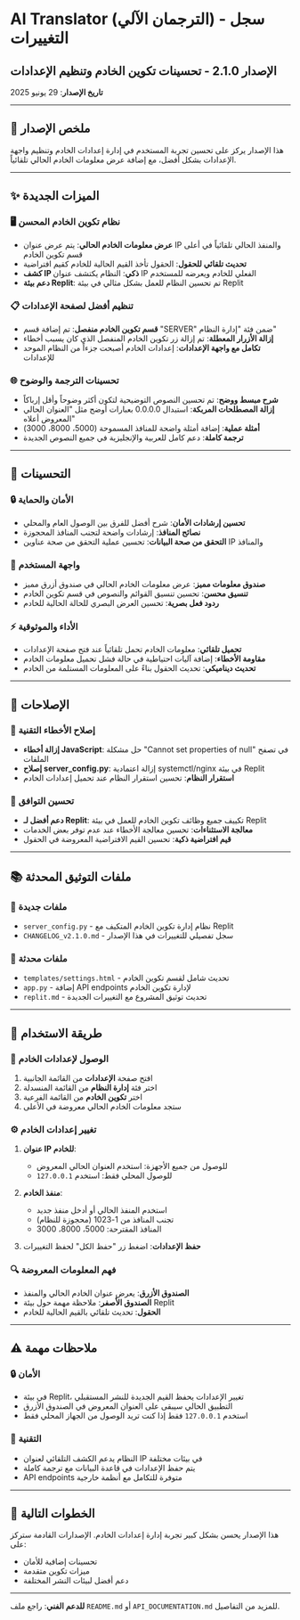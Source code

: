 # AI Translator (الترجمان الآلي) - سجل التغييرات
## الإصدار 2.1.0 - تحسينات تكوين الخادم وتنظيم الإعدادات
**تاريخ الإصدار**: 29 يونيو 2025

---

## 🎯 ملخص الإصدار
هذا الإصدار يركز على تحسين تجربة المستخدم في إدارة إعدادات الخادم وتنظيم واجهة الإعدادات بشكل أفضل، مع إضافة عرض معلومات الخادم الحالي تلقائياً.

---

## ✨ الميزات الجديدة

### 🖥️ نظام تكوين الخادم المحسن
- **عرض معلومات الخادم الحالي**: يتم عرض عنوان IP والمنفذ الحالي تلقائياً في أعلى قسم تكوين الخادم
- **تحديث تلقائي للحقول**: الحقول تأخذ القيم الحالية للخادم كقيم افتراضية
- **كشف IP ذكي**: النظام يكتشف عنوان IP الفعلي للخادم ويعرضه للمستخدم
- **دعم بيئة Replit**: تم تحسين النظام للعمل بشكل مثالي في بيئة Replit

### 📋 تنظيم أفضل لصفحة الإعدادات
- **قسم تكوين الخادم منفصل**: تم إضافة قسم "SERVER" ضمن فئة "إدارة النظام"
- **إزالة الأزرار المعطلة**: تم إزالة زر تكوين الخادم المنفصل الذي كان يسبب أخطاء
- **تكامل مع واجهة الإعدادات**: إعدادات الخادم أصبحت جزءاً من النظام الموحد للإعدادات

### 🌐 تحسينات الترجمة والوضوح
- **شرح مبسط ووضح**: تم تحسين النصوص التوضيحية لتكون أكثر وضوحاً وأقل إرباكاً
- **إزالة المصطلحات المربكة**: استبدال 0.0.0.0 بعبارات أوضح مثل "العنوان الحالي المعروض أعلاه"
- **أمثلة عملية**: إضافة أمثلة واضحة للمنافذ المسموحة (5000، 8000، 3000)
- **ترجمة كاملة**: دعم كامل للعربية والإنجليزية في جميع النصوص الجديدة

---

## 🔧 التحسينات

### 🔒 الأمان والحماية
- **تحسين إرشادات الأمان**: شرح أفضل للفرق بين الوصول العام والمحلي
- **نصائح المنافذ**: إرشادات واضحة لتجنب المنافذ المحجوزة
- **التحقق من صحة البيانات**: تحسين عملية التحقق من صحة عناوين IP والمنافذ

### 🎨 واجهة المستخدم
- **صندوق معلومات مميز**: عرض معلومات الخادم الحالي في صندوق أزرق مميز
- **تنسيق محسن**: تحسين تنسيق القوائم والنصوص في قسم تكوين الخادم
- **ردود فعل بصرية**: تحسين العرض البصري للحالة الحالية للخادم

### ⚡ الأداء والموثوقية
- **تحميل تلقائي**: معلومات الخادم تحمل تلقائياً عند فتح صفحة الإعدادات
- **مقاومة الأخطاء**: إضافة آليات احتياطية في حالة فشل تحميل معلومات الخادم
- **تحديث ديناميكي**: تحديث الحقول بناءً على المعلومات المستلمة من الخادم

---

## 🐛 الإصلاحات

### 🔧 إصلاح الأخطاء التقنية
- **إزالة أخطاء JavaScript**: حل مشكلة "Cannot set properties of null" في تصفح الملفات
- **إصلاح server_config.py**: إزالة اعتمادية systemctl/nginx في بيئة Replit
- **استقرار النظام**: تحسين استقرار النظام عند تحميل إعدادات الخادم

### 🔄 تحسين التوافق
- **دعم أفضل لـ Replit**: تكييف جميع وظائف تكوين الخادم للعمل في بيئة Replit
- **معالجة الاستثناءات**: تحسين معالجة الأخطاء عند عدم توفر بعض الخدمات
- **قيم افتراضية ذكية**: تحسين القيم الافتراضية المعروضة في الحقول

---

## 📚 ملفات التوثيق المحدثة

### 📝 ملفات جديدة
- `server_config.py` - نظام إدارة تكوين الخادم المتكيف مع Replit
- `CHANGELOG_v2.1.0.md` - سجل تفصيلي للتغييرات في هذا الإصدار

### 🔄 ملفات محدثة
- `templates/settings.html` - تحديث شامل لقسم تكوين الخادم
- `app.py` - إضافة API endpoints لإدارة تكوين الخادم
- `replit.md` - تحديث توثيق المشروع مع التغييرات الجديدة

---

## 🚀 طريقة الاستخدام

### 📖 الوصول لإعدادات الخادم
1. افتح صفحة **الإعدادات** من القائمة الجانبية
2. اختر فئة **إدارة النظام** من القائمة المنسدلة
3. اختر **تكوين الخادم** من القائمة الفرعية
4. ستجد معلومات الخادم الحالي معروضة في الأعلى

### ⚙️ تغيير إعدادات الخادم
1. **عنوان IP للخادم**: 
   - للوصول من جميع الأجهزة: استخدم العنوان الحالي المعروض
   - للوصول المحلي فقط: استخدم `127.0.0.1`
   
2. **منفذ الخادم**:
   - استخدم المنفذ الحالي أو أدخل منفذ جديد
   - تجنب المنافذ من 1-1023 (محجوزة للنظام)
   - المنافذ المقترحة: 5000، 8000، 3000

3. **حفظ الإعدادات**: اضغط زر "حفظ الكل" لحفظ التغييرات

### 🔍 فهم المعلومات المعروضة
- **الصندوق الأزرق**: يعرض عنوان الخادم الحالي والمنفذ
- **الصندوق الأصفر**: ملاحظة مهمة حول بيئة Replit
- **الحقول**: تحديث تلقائي بالقيم الحالية للخادم

---

## ⚠️ ملاحظات مهمة

### 🔒 الأمان
- في بيئة Replit، تغيير الإعدادات يحفظ القيم الجديدة للنشر المستقبلي
- التطبيق الحالي سيبقى على العنوان المعروض في الصندوق الأزرق
- استخدم `127.0.0.1` فقط إذا كنت تريد الوصول من الجهاز المحلي فقط

### 🔧 التقنية
- النظام يدعم الكشف التلقائي لعنوان IP في بيئات مختلفة
- يتم حفظ الإعدادات في قاعدة البيانات مع ترجمة كاملة
- API endpoints متوفرة للتكامل مع أنظمة خارجية

---

## 🔮 الخطوات التالية
هذا الإصدار يحسن بشكل كبير تجربة إدارة إعدادات الخادم. الإصدارات القادمة ستركز على:
- تحسينات إضافية للأمان
- ميزات تكوين متقدمة
- دعم أفضل لبيئات النشر المختلفة

---

**للدعم الفني**: راجع ملف `README.md` أو `API_DOCUMENTATION.md` للمزيد من التفاصيل.